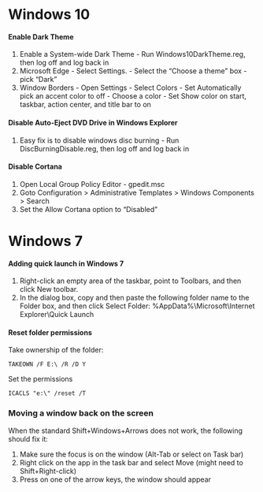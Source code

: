 Windows 10
======

#### Enable Dark Theme

  1. Enable a System-wide Dark Theme
    - Run Windows10DarkTheme.reg, then log off and log back in
  1. Microsoft Edge
    - Select Settings. 
    - Select the “Choose a theme” box
    - pick “Dark” 
  1. Window Borders
    - Open Settings
	- Select Colors
	- Set Automatically pick an accent color to off
	- Choose a color
	- Set Show color on start, taskbar, action center, and title bar to on


#### Disable Auto-Eject DVD Drive in Windows Explorer

  1. Easy fix is to disable windows disc burning
    - Run DiscBurningDisable.reg, then log off and log back in


#### Disable Cortana

  1. Open Local Group Policy Editor
    - gpedit.msc
  1. Goto Configuration > Administrative Templates > Windows Components > Search
  1. Set the Allow Cortana option to “Disabled”


Windows 7
======

#### Adding quick launch in Windows 7

  1. Right-click an empty area of the taskbar, point to Toolbars, and then click New toolbar.
  1. In the dialog box, copy and then paste the following folder name to the Folder box, and then click Select Folder:
%AppData%\Microsoft\Internet Explorer\Quick Launch


#### Reset folder permissions

Take ownership of the folder:

    TAKEOWN /F E:\ /R /D Y


Set the permissions

    ICACLS "e:\" /reset /T


### Moving a window back on the screen

When the standard Shift+Windows+Arrows does not work, the following should fix it:

  1. Make sure the focus is on the window (Alt-Tab or select on Task bar)
  1. Right click on the app in the task bar and select Move (might need to Shift+Right-click)
  1. Press on one of the arrow keys, the window should appear
